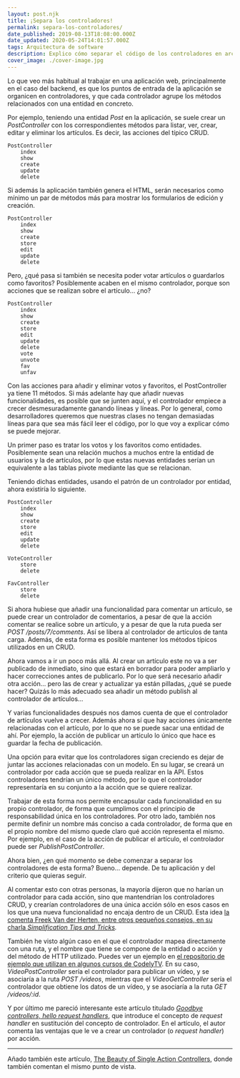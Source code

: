 ```yaml
---
layout: post.njk
title: ¡Separa los controladores!
permalink: separa-los-controladores/
date_published: 2019-08-13T18:08:00.000Z
date_updated: 2020-05-24T14:01:57.000Z
tags: Arquitectura de software
description: Explico cómo separar el código de los controladores en archivos más pequeños de forma que el código quede mejor organizado.
cover_image: ./cover-image.jpg
---
```


Lo que veo más habitual al trabajar en una aplicación web, principalmente en el caso del backend, es que los puntos de entrada de la aplicación se organicen en controladores, y que cada controlador agrupe los métodos relacionados con una entidad en concreto.

Por ejemplo, teniendo una entidad *Post* en la aplicación, se suele crear un *PostController* con los correspondientes métodos para listar, ver, crear, editar y eliminar los artículos. Es decir, las acciones del típico CRUD.

```text
PostController
	index
	show
	create
	update
	delete
```

Si además la aplicación también genera el HTML, serán necesarios como mínimo un par de métodos más para mostrar los formularios de edición y creación.

```text
PostController
	index
	show
	create
	store
	edit
	update
	delete
```
‌Pero, ¿qué pasa si también se necesita poder votar artículos o guardarlos como favoritos? Posiblemente acaben en el mismo controlador, porque son acciones que se realizan sobre el artículo... ¿no?

```text
PostController
	index
	show
	create
	store
	edit
	update
	delete
	vote
	unvote
	fav
	unfav
```

Con las acciones para añadir y eliminar votos y favoritos, el PostController ya tiene 11 métodos. Si más adelante hay que añadir nuevas funcionalidades, es posible que se junten aquí, y el controlador empiece a crecer desmesuradamente ganando líneas y líneas. Por lo general, como desarrolladores queremos que nuestras clases no tengan demasiadas líneas para que sea más fácil leer el código, por lo que voy a explicar cómo se puede mejorar.

Un primer paso es tratar los votos y los favoritos como entidades. Posiblemente sean una relación muchos a muchos entre la entidad de usuarios y la de artículos, por lo que estas nuevas entidades serían un equivalente a las tablas pivote mediante las que se relacionan.

Teniendo dichas entidades, usando el patrón de un controlador por entidad, ahora existiría lo siguiente.

```text
PostController
	index
	show
	create
	store
	edit
	update
	delete

VoteController
	store
	delete

FavController
	store
	delete
```

‌Si ahora hubiese que añadir una funcionalidad para comentar un artículo, se puede crear un controlador de comentarios, a pesar de que la acción comentar se realice sobre un artículo, y a pesar de que la ruta pueda ser *POST /posts/7/comments*. Así se libera al controlador de artículos de tanta carga. Además, de esta forma es posible mantener los métodos típicos utilizados en un CRUD.

Ahora vamos a ir un poco más allá. Al crear un artículo este no va a ser publicado de inmediato, sino que estará en borrador para poder ampliarlo y hacer correcciones antes de publicarlo. Por lo que será necesario añadir otra acción... pero las de crear y actualizar ya están pilladas, ¿qué se puede hacer? Quizás lo más adecuado sea añadir un método publish al controlador de artículos...

Y varias funcionalidades después nos damos cuenta de que el controlador de artículos vuelve a crecer. Además ahora sí que hay acciones únicamente relacionadas con el artículo, por lo que no se puede sacar una entidad de ahí. Por ejemplo, la acción de publicar un artículo lo único que hace es guardar la fecha de publicación.

Una opción para evitar que los controladores sigan creciendo es dejar de juntar las acciones relacionadas con un modelo. En su lugar, se creará un controlador por cada acción que se pueda realizar en la API. Estos controladores tendrían un único método, por lo que el controlador representaría en su conjunto a la acción que se quiere realizar.

Trabajar de esta forma nos permite encapsular cada funcionalidad en su propio controlador, de forma que cumplimos con el principio de responsabilidad única en los controladores. Por otro lado, también nos permite definir un nombre más conciso a cada controlador, de forma que en el propio nombre del mismo quede claro qué acción representa el mismo. Por ejemplo, en el caso de la acción de publicar el artículo, el controlador puede ser *PublishPostController*.

Ahora bien, ¿en qué momento se debe comenzar a separar los controladores de esta forma? Bueno... depende. De tu aplicación y del criterio que quieras seguir.

Al comentar esto con otras personas, la mayoría dijeron que no harían un controlador para cada acción, sino que mantendrían los controladores CRUD, y crearían controladores de una única acción sólo en esos casos en los que una nueva funcionalidad no encaja dentro de un CRUD. Esta idea [la comenta Freek Van der Herten, entre otros pequeños consejos, en su charla *Simplification Tips and Tricks*](https://www.youtube.com/watch?v=FxACh4X-Xc0)*.*

También he visto algún caso en el que el controlador mapea directamente con una ruta, y el nombre que tiene se compone de la entidad o acción y del método de HTTP utilizado. Puedes ver un ejemplo en [el repositorio de ejemplo que utilizan en algunos cursos de CodelyTV](https://github.com/CodelyTV/cqrs-ddd-php-example/tree/49a662180858e08251a25a83169b600c972dfd11/applications/mooc_backend/src/Controller/Video). En su caso, *VideoPostController* sería el controlador para publicar un vídeo, y se asociaría a la ruta *POST /videos*, mientras que el *VideoGetController* sería el controlador que obtiene los datos de un vídeo, y se asociaría a la ruta *GET /videos/:id*.

Y por último me pareció interesante este artículo titulado [*Goodbye controllers, hello request handlers*](https://jenssegers.com/85/goodbye-controllers-hello-request-handlers), que introduce el concepto de *request handler* en sustitución del concepto de controlador. En el artículo, el autor comenta las ventajas que le ve a crear un controlador (o *request handler*) por acción.

---

Añado también este artículo, [The Beauty of Single Action Controllers](https://driesvints.com/blog/the-beauty-of-single-action-controllers/), donde también comentan el mismo punto de vista.
